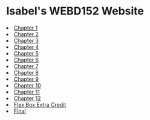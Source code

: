 # Isabel's WEBD152 Website
<li><a href="chapter1/index.html">Chapter 1</a></li>
<li><a href="chapter2/pacific/index.html">Chapter 2</a></li>
<li><a href="chapter3/yoga/index.html">Chapter 3</a></li>
<li><a href="chapter4/ch4pacific/index.html">Chapter 4</a></li>
<li><a href="chapter5/ch5pacific/index.html">Chapter 5</a></li>
<li><a href="chapter6/ch6pacific/index.html">Chapter 6</a></li>
<li><a href="chapter7/ch7pacific/index.html">Chapter 7</a></li>
<li><a href="chapter8/ch8pacific/index.html">Chapter 8</a></li>
<li><a href="chapter9/ch9pacific/index.html">Chapter 9</a></li>
<li><a href="chapter10/ch10pacific/index.html">Chapter 10</a></li>
<li><a href="chapter11/ch11pacific/index.html">Chapter 11</a></li>
<li><a href="chapter12/ch12pacific/index.html">Chapter 12</a></li>
<li><a href="flexbox/index.html">Flex Box Extra Credit</a></li>
<li><a href="final/finalpacific/index.html">Final</a></li>
